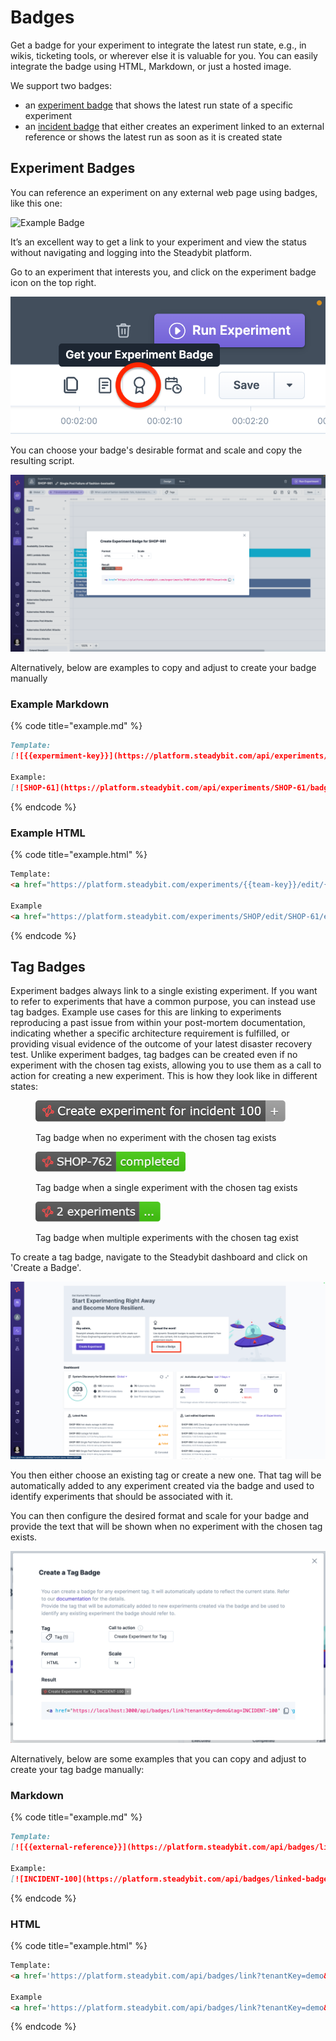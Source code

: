 # Badges

Get a badge for your experiment to integrate the latest run state, e.g., in wikis, ticketing tools, or wherever else it is valuable for you. You can easily integrate the badge using HTML, Markdown, or just a hosted image.

We support two badges:

* an [experiment badge](./#experiment-badges) that shows the latest run state of a specific experiment
* an [incident badge](./#badges-linked-to-external-references) that either creates an experiment linked to an external reference or shows the latest run as soon as it is created state

## Experiment Badges

You can reference an experiment on any external web page using badges, like this one:

![Example Badge](https://platform.steadybit.com/api/experiments/SHOP-61/badge.svg?tenantKey=demo)

It’s an excellent way to get a link to your experiment and view the status without navigating and logging into the Steadybit platform.

Go to an experiment that interests you, and click on the experiment badge icon on the top right.

![Steadybit Experiment Editor - Create Experiment Badge](experiment-badge-1.png)

You can choose your badge's desirable format and scale and copy the resulting script.

![Steadybit Experiment Editor - Configure Experiment Badge](experiment-badge-2.png)

Alternatively, below are examples to copy and adjust to create your badge manually

### Example Markdown

{% code title="example.md" %}
```markdown
Template:
[![{{expermiment-key}}](https://platform.steadybit.com/api/experiments/{{experiment-key}}/badge.svg?tenantKey={{tenant-key}})](https://platform.steadybit.com/experiments/{{team-key}}/edit/{{experiment-key}}/executions/?tenant={{tenant-key}}~)

Example:
[![SHOP-61](https://platform.steadybit.com/api/experiments/SHOP-61/badge.svg?tenantKey=demo)](https://platform.steadybit.com/experiments/SHOP/edit/SHOP-61/executions/?tenant=demo~)
```
{% endcode %}

### Example HTML

{% code title="example.html" %}
```html
Template: 
<a href="https://platform.steadybit.com/experiments/{{team-key}}/edit/{{experiment-key}}/executions/?tenant={{tenant-key}}~" rel="nofollow"><img alt="{{experiment-key}}" src="https://platform.steadybit.com/api/experiments/{{experiment-key}}/badge.svg?tenantKey={{tenant-key}}" style="max-width: 100%;"></a>

Example
<a href="https://platform.steadybit.com/experiments/SHOP/edit/SHOP-61/executions/?tenant=demo~" rel="nofollow"><img alt="SHOP-61" src="https://platform.steadybit.com/api/experiments/SHOP-61/badge.svg?tenantKey=demo" style="max-width: 100%;"></a>
```
{% endcode %}

## Tag Badges

Experiment badges always link to a single existing experiment. If you want to refer to experiments that have a common purpose, you can instead use tag badges. Example use cases for this are linking to experiments reproducing a past issue from within your post-mortem documentation, indicating whether a specific architecture requirement is fulfilled, or providing visual evidence of the outcome of your latest disaster recovery test. Unlike experiment badges, tag badges can be created even if no experiment with the chosen tag exists, allowing you to use them as a call to action for creating a new experiment. This is how they look like in different states:

<figure><img src="bade-example-create.png" alt="Tag badge when no experiment with the chosen tag exists" width="400"><figcaption><p>Tag badge when no experiment with the chosen tag exists</p></figcaption></figure>

<figure><img src="badge-example-1.png" alt="Tag badge when a single experiment with the chosen tag exists" width="240"><figcaption><p>Tag badge when a single experiment with the chosen tag exists</p></figcaption></figure>

<figure><img src="badge-example-2.png" alt="Tag badge when multiple experiments with the chosen tag exist" width="200"><figcaption><p>Tag badge when multiple experiments with the chosen tag exist</p></figcaption></figure>

To create a tag badge, navigate to the Steadybit dashboard and click on 'Create a Badge'.

![Steadybit Dashboard - Create a Badge](tag-badge-1.png)

You then either choose an existing tag or create a new one. That tag will be automatically added to any experiment created via the badge and used to identify experiments that should be associated with it.

You can then configure the desired format and scale for your badge and provide the text that will be shown when no experiment with the chosen tag exists.

![Steadybit Dashboard - Create a Tag Badge](tag-badge-2.png)

Alternatively, below are some examples that you can copy and adjust to create your tag badge manually:

### Markdown

{% code title="example.md" %}
```markdown
Template:
[![{{external-reference}}](https://platform.steadybit.com/api/badges/linked-badge.svg?tenantKey=demo&tag={{tag}})](https://platform.steadybit.com/api/badges/link?tenantKey=demo&tag={{tag}})

Example:
[![INCIDENT-100](https://platform.steadybit.com/api/badges/linked-badge.svg?tenantKey=demo&tag=INCIDENT-100&createCaption=Create%20experiment%20for%20incident%20100)](https://platform.steadybit.com/api/badges/link?tenantKey=demo&tag=INCIDENT-100)
```
{% endcode %}

### HTML

{% code title="example.html" %}
```html
Template: 
<a href='https://platform.steadybit.com/api/badges/link?tenantKey=demo&tag={{tag}}' target='_blank'><img alt="{{external-reference}}" src='https://platform.steadybit.com/api/badges/linked-badge.svg?tenantKey=demo&tag={{tag}}'></a>

Example
<a href='https://platform.steadybit.com/api/badges/link?tenantKey=demo&tag=INCIDENT-100' target='_blank'><img alt="INCIDENT-100" src='https://platform.steadybit.com/api/badges/linked-badge.svg?tenantKey=demo&tag=INCIDENT-100&createCaption=Create%20experiment%20for%20incident%20100'></a>
```
{% endcode %}
